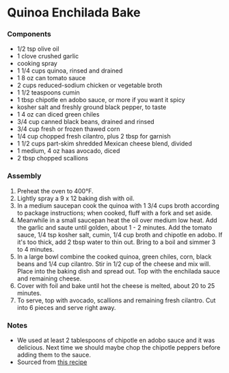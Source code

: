 # Quinoa Enchilada Bake

### Components

* 1/2 tsp olive oil
* 1 clove crushed garlic
* cooking spray
* 1 1/4 cups quinoa, rinsed and drained
* 1 8 oz can tomato sauce
* 2 cups reduced-sodium chicken or vegetable broth
* 1 1/2 teaspoons cumin
* 1 tbsp chipotle en adobo sauce, or more if you want it spicy
* kosher salt and freshly ground black pepper, to taste
* 1 4 oz can diced green chiles
* 3/4 cup canned black beans, drained and rinsed
* 3/4 cup fresh or frozen thawed corn
* 1/4 cup chopped fresh cilantro, plus 2 tbsp for garnish
* 1 1/2 cups part-skim shredded Mexican cheese blend, divided
* 1 medium, 4 oz haas avocado, diced
* 2 tbsp chopped scallions

### Assembly

1. Preheat the oven to 400°F.
2. Lightly spray a 9 x 12 baking dish with oil.
3. In a medium saucepan cook the quinoa with 1 3/4 cups broth according to package instructions; when cooked, fluff with a fork and set aside.
4. Meanwhile in a small saucepan heat the oil over medium low heat. Add the garlic and saute until golden, about 1 - 2 minutes. Add the tomato sauce, 1/4 tsp kosher salt, cumin, 1/4 cup broth and chipotle en adobo. If it's too thick, add 2 tbsp water to thin out. Bring to a boil and simmer 3 to 4 minutes.
5. In a large bowl combine the cooked quinoa, green chiles, corn, black beans and 1/4 cup cilantro. Stir in 1/2 cup of the cheese and mix will. Place into the baking dish and spread out. Top with the enchilada sauce and remaining cheese.
6. Cover with foil and bake until hot the cheese is melted, about 20 to 25 minutes.
7. To serve, top with avocado, scallions and remaining fresh cilantro. Cut into 6 pieces and serve right away.

### Notes

* We used at least 2 tablespoons of chipotle en adobo sauce and it was delicious. Next time we should maybe chop the chipotle peppers before adding them to the sauce.
* Sourced from [this recipe](https://www.skinnytaste.com/quinoa-fiesta-enchilada-bake/)
